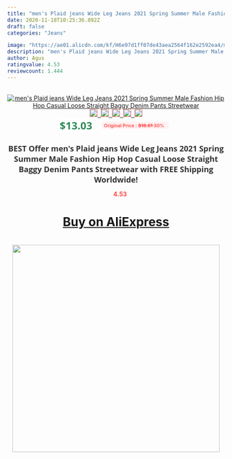 ```yaml
---
title: "men's Plaid jeans Wide Leg Jeans 2021 Spring Summer Male Fashion Hip Hop Casual Loose Straight Baggy Denim Pants Streetwear"
date: 2020-11-18T10:25:36.892Z
draft: false
categories: "Jeans"

image: "https://ae01.alicdn.com/kf/H6e97d1ff07de43aea2564f162e2592ea4/men-s-Plaid-jeans-Wide-Leg-Jeans-2021-Spring-Summer-Male-Fashion-Hip-Hop-Casual-Loose.jpg"
description: "men's Plaid jeans Wide Leg Jeans 2021 Spring Summer Male Fashion Hip Hop Casual Loose Straight Baggy Denim Pants Streetwear"
author: Agus
ratingvalue: 4.53
reviewcount: 1.444
---
```

<br>
<div style="text-align: center;">
<a href="https://s.click.aliexpress.com/e/_AtN6kl" target="_blank" rel="nofollow noopener noreferrer"><img alt="men's Plaid jeans Wide Leg Jeans 2021 Spring Summer Male Fashion Hip Hop Casual Loose Straight Baggy Denim Pants Streetwear" class="magnifier-image" src="https://ae01.alicdn.com/kf/H6e97d1ff07de43aea2564f162e2592ea4/men-s-Plaid-jeans-Wide-Leg-Jeans-2021-Spring-Summer-Male-Fashion-Hip-Hop-Casual-Loose.jpg_640x640.jpg">
<br>
<img style="border:1px solid salmon" src="https://ae01.alicdn.com/kf/H6e97d1ff07de43aea2564f162e2592ea4/men-s-Plaid-jeans-Wide-Leg-Jeans-2021-Spring-Summer-Male-Fashion-Hip-Hop-Casual-Loose.jpg_120x120.jpg">&nbsp;&nbsp;<img style="border:1px solid salmon" src="https://ae01.alicdn.com/kf/Hfba8e142b38049198a05348e54a8645dR/men-s-Plaid-jeans-Wide-Leg-Jeans-2021-Spring-Summer-Male-Fashion-Hip-Hop-Casual-Loose.jpg_120x120.jpg">&nbsp;&nbsp;<img style="border:1px solid salmon" src="https://ae01.alicdn.com/kf/He06c237221e44741a58a17d3aa01cd61i/men-s-Plaid-jeans-Wide-Leg-Jeans-2021-Spring-Summer-Male-Fashion-Hip-Hop-Casual-Loose.jpg_120x120.jpg">&nbsp;&nbsp;<img style="border:1px solid salmon" src="https://ae01.alicdn.com/kf/H5f0703619f9f4e59a3e6898ad4601040I/men-s-Plaid-jeans-Wide-Leg-Jeans-2021-Spring-Summer-Male-Fashion-Hip-Hop-Casual-Loose.jpg_120x120.jpg">&nbsp;&nbsp;<img style="border:1px solid salmon" src="https://ae01.alicdn.com/kf/Hc71d91024974400ab2164cb08683adf2q/men-s-Plaid-jeans-Wide-Leg-Jeans-2021-Spring-Summer-Male-Fashion-Hip-Hop-Casual-Loose.jpg_120x120.jpg"></a></div><br0>
<div style="text-align: center;"><span style="background-color: white; border: 0px; box-sizing: border-box; color: seagreen; display: inline-block; font-family: &quot;open sans&quot; , &quot;arial&quot; , &quot;helvetica&quot; , sans-serif , &quot;heiti&quot;; font-size: 24px; font-stretch: inherit; font-weight: 700; line-height: inherit; margin: 0px 10px 0px 0px; padding: 0px; vertical-align: middle;">$13.03 </span>
<span style="background: rgb(255 , 241 , 241); border-radius: 3px; border: 0px; box-sizing: border-box; color: #ff4747; display: inline-block; font-family: inherit; font-size: 12px; font-stretch: inherit; font-style: inherit; font-variant: inherit; font-weight: 600; line-height: inherit; margin: 0px; padding: 2px 5px; transform: scale(0.9); vertical-align: middle;">Original Price : <b style="text-decoration: line-through;">$18.61 </b> 30%&nbsp;&nbsp;</span></div>
<h1 style="color: #333333; display: inline-block; font-family: &quot;open sans&quot; , &quot;arial&quot; , &quot;helvetica&quot; , sans-serif , &quot;heiti&quot;; font-size: 18px; font-stretch: inherit; font-weight: 700; text-align: center;">BEST Offer men's Plaid jeans Wide Leg Jeans 2021 Spring Summer Male Fashion Hip Hop Casual Loose Straight Baggy Denim Pants Streetwear with FREE Shipping Worldwide!</h1>
<div style="color: #ff4747; text-align: center;">
<img src="https://4.bp.blogspot.com/-M0ZcTcb-5uY/XleCXlxnR4I/AAAAAAAAAEc/OrjgMkXV1oMQFaCRZj5HQwOCBcu3w1FegCPcBGAYYCw/s1600/star.png" style="height: 15px;">&nbsp;<b>4.53</b></div>
<div class="button_cont" align="center"><a class="buynow_a" href="https://s.click.aliexpress.com/e/_AtN6kl" target="_blank" rel="nofollow noopener noreferrer"><H1>Buy on AliExpress</H1></a></div><br>
<div class="separator" style="clear: both; text-align: center;">
<img src="https://lh3.googleusercontent.com/-pTy5HemUv9M/XlePHvY0dAI/AAAAAAAAAE4/0nX5iRUoIWY8eMW9Dpxeirr157OZliDIgCLcBGAsYHQ/s1600/badge.gif" width="480">
</div>
